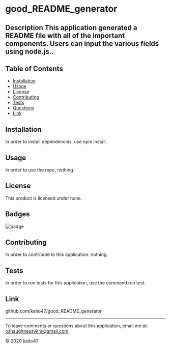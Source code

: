 
# good_README_generator
    
## Description This application generated a README file with all of the important components. Users can input the various fields using node.js..

## Table of Contents
* [Installation](#installation)
* [Usage](#usage)
* [License](#license)
* [Contributing](#contributing)
* [Tests](#tests)
* [Questions](#email)
* [Link](#link)

## Installation 

In order to install dependencies, use npm install.
    
## Usage

In order to use the repo, nothing.

## License

This product is licensed under none.

## Badges

![badge](https://img.shield.io/badge/dependencies-inquirer-brightgreen)

## Contributing

In order to contribute to this application: nothing.

## Tests

In order to run tests for this application, use the command run test.

## Link

github.com/kaito47/good_README_generator

----
To leave comments or questions about this application, email me at: oshaughnessykm@gmail.com.

© 2020 kaito47